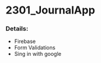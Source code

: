 # 2301_JournalApp

### Details:
- Firebase
- Form Validations
- Sing in with google


<!-- # UI

!["Journal_Login"](Images/Journal_Login.png)

!["Journal_RegisterValidations"](Images/Journal_RegisterValidations.png)

!["Journal_NothingSelected"](Images/Journal_NothingSelected.png)

!["Journal_ViewNote"](Images/Journal_ViewNote.png) -->